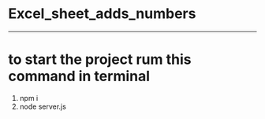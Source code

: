 # Excel_sheet_adds_numbers
 -------------------------------------

 # to start the project rum this command in terminal
 1. npm i
 2. node server.js